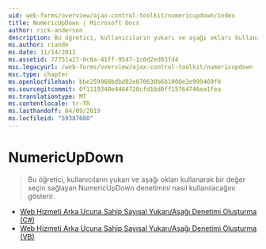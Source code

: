```yaml
---
uid: web-forms/overview/ajax-control-toolkit/numericupdown/index
title: NumericUpDown | Microsoft Docs
author: rick-anderson
description: Bu öğretici, kullanıcıların yukarı ve aşağı okları kullanarak bir değer seçin sağlayan NumericUpDown denetimini nasıl kullanılacağını gösterir.
ms.author: riande
ms.date: 11/14/2011
ms.assetid: 77751a27-0c0a-41ff-9547-1c0d2ed03fd4
msc.legacyurl: /web-forms/overview/ajax-control-toolkit/numericupdown
msc.type: chapter
ms.openlocfilehash: bbe259960bdbd02e070630b6b1000e2e999469f0
ms.sourcegitcommit: 0f1119340e4464720cfd16d0ff15764746ea1fea
ms.translationtype: MT
ms.contentlocale: tr-TR
ms.lasthandoff: 04/09/2019
ms.locfileid: "59387600"
---
```

# <a name="numericupdown"></a>NumericUpDown

> Bu öğretici, kullanıcıların yukarı ve aşağı okları kullanarak bir değer seçin sağlayan NumericUpDown denetimini nasıl kullanılacağını gösterir.


- [Web Hizmeti Arka Ucuna Sahip Sayısal Yukarı/Aşağı Denetimi Oluşturma (C#)](creating-a-numeric-up-down-control-with-a-web-service-backend-cs.md)
- [Web Hizmeti Arka Ucuna Sahip Sayısal Yukarı/Aşağı Denetimi Oluşturma (VB)](creating-a-numeric-up-down-control-with-a-web-service-backend-vb.md)
